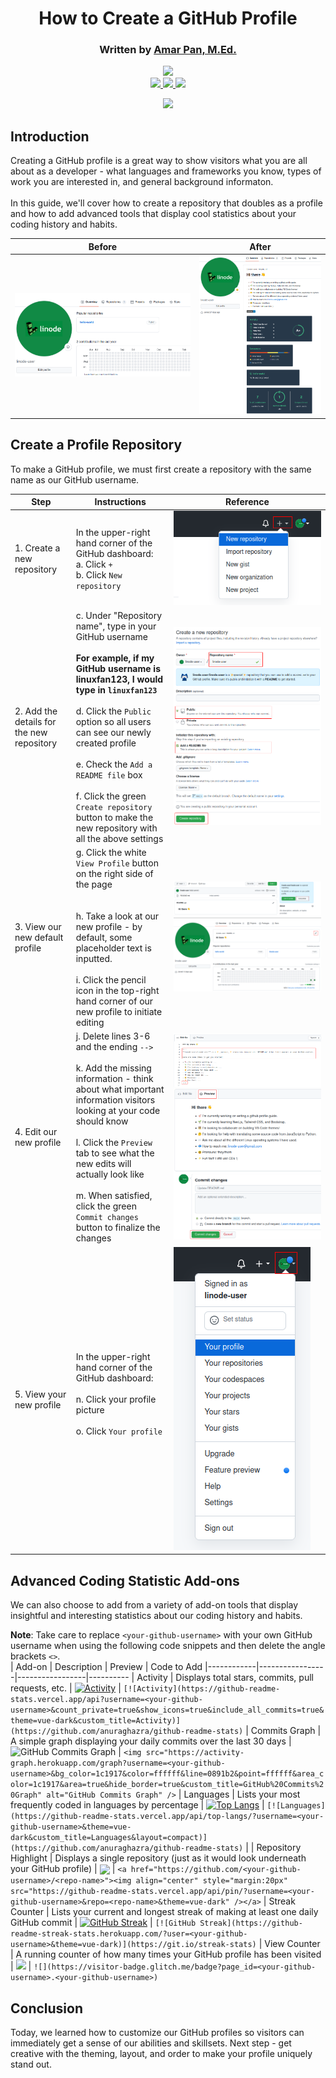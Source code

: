 <center>

# How to Create a GitHub Profile
<h3 id="author">
   Written by <a href="https://www.linkedin.com/in/profpan396/">Amar Pan, M.Ed.</a></h3> 

<!-- Delete below for publication -->
 <a href="https://profpan396.github.io" target="_blank">
        <img
          src="https://img.shields.io/badge/-profpan396.github.io-magenta?style=flat&logo=Blackberry&logoColor=black">
      </a>
      <br>

 <a href="https://www.github.com/profpan396/" target="_blank">
        <img
          src="https://img.shields.io/badge/-@profpan396-junglegreen?style=flat&logo=GitHub&logoColor=black">
      </a>
 <a href="https://www.linkedin.com/in/profpan396/" target="_blank">
      <img src="https://img.shields.io/badge/-@profpan396-blue?style=flat&logo=Linkedin&logoColor=black">
 </a> 
  <a href="https://medium.com/@profpan396">
    <img src="https://img.shields.io/badge/-@profpan396-pink?style=flat&logo=medium&logoColor=black">
 </a>
 
![](https://visitor-badge.glitch.me/badge?page_id=profpan396.github-profile-tutorial)

<!-- Delete above for publication -->
    
 </center>

## Introduction
Creating a GitHub profile is a great way to show visitors what you are all about as a developer - what languages and frameworks you know, types of work you are interested in, and general background informaton. 
<br><br>
In this guide, we'll cover how to create a repository that doubles as a profile and how to add advanced tools that display cool statistics about your coding history and habits. 

| Before | After |
|:------:|:-----:|
|![](images/ghprofile-before-no-profile.png) | ![](images/ghprofile-final-profile.png) 

## Create a Profile Repository
To make a GitHub profile, we must first create a repository with the same name as our GitHub username. 

|      Step      |      Instructions      |      Reference |
|----------------|------------------------|---------------
|1. Create a new repository | In the upper-right hand corner of the GitHub dashboard: <br>a. Click `+` <br> b. Click `New repository`            | ![](images/ghprofile-new-repo.png)
|2. Add the details for the new repository | c. Under "Repository name", type in your GitHub username <br><br> **For example, if my GitHub username is linuxfan123, I would type in `linuxfan123`** <br><br> d. Click the `Public` option so all users can see our newly created profile <br><br> e. Check the `Add a README file` box <br><br> f. Click the green `Create repository` button to make the new repository with all the above settings   | ![](images/ghprofile-name-repo.png)
|3. View our new default profile | g. Click the white `View Profile` button on the right side of the page <br><br><br> h. Take a look at our new profile - by default, some placeholder text is inputted. <br><br> i. Click the pencil icon in the top-right hand corner of our new profile to initiate editing |  ![](images/ghprofile-created-profile.png) ![](images/ghprofile-default-profile.png)
| 4. Edit our new profile | j. Delete lines 3-6 and the ending `-->` <br><br> k. Add the missing information - think about what important information visitors looking at your code should know <br><br> l. Click the `Preview` tab to see what the new edits will actually look like <br><br> m. When satisfied, click the green `Commit changes` button to finalize the changes  | ![](images/ghprofile-edit-profile.png) ![](images/ghprofile-preview.png)
| 5. View your new profile | In the upper-right hand corner of the GitHub dashboard: <br><br>n. Click your profile picture <br><br> o. Click `Your profile` <br><br> | ![](images/ghprofile-your-profile.png)

## Advanced Coding Statistic Add-ons
We can also choose to add from a variety of add-on tools that display insightful and interesting statistics about our coding history and habits.<br>
<!-- Convert note to Hugo-type for publication -->
**Note**: Take care to replace `<your-github-username>` with your own GitHub username when using the following code snippets and then delete the angle brackets `<>`. 
<br>
|   Add-on   |   Description   |   Preview   |   Code to Add 
|------------|-----------------|-----------------|----------
| Activity   | Displays total stars, commits, pull requests, etc. | [![Activity](https://github-readme-stats.vercel.app/api?username=profpan396&count_private=true&show_icons=true&include_all_commits=true&theme=vue-dark&custom_title=Activity)](https://github.com/anuraghazra/github-readme-stats) | `[![Activity](https://github-readme-stats.vercel.app/api?username=<your-github-username>&count_private=true&show_icons=true&include_all_commits=true&theme=vue-dark&custom_title=Activity)](https://github.com/anuraghazra/github-readme-stats)`
| Commits Graph | A simple graph displaying your daily commits over the last 30 days |  <img src="https://activity-graph.herokuapp.com/graph?username=profpan396&bg_color=1c1917&color=ffffff&line=0891b2&point=ffffff&area_color=1c1917&area=true&hide_border=true&custom_title=GitHub%20Commits%20Graph" alt="GitHub Commits Graph" /> | `<img src="https://activity-graph.herokuapp.com/graph?username=<your-github-username>&bg_color=1c1917&color=ffffff&line=0891b2&point=ffffff&area_color=1c1917&area=true&hide_border=true&custom_title=GitHub%20Commits%20Graph" alt="GitHub Commits Graph" />`
| Languages  | Lists your most frequently coded in languages by percentage | [![Top Langs](https://github-readme-stats.vercel.app/api/top-langs/?username=profpan396&theme=vue-dark&custom_title=Languages&layout=compact)](https://github.com/anuraghazra/github-readme-stats) | `[![Languages](https://github-readme-stats.vercel.app/api/top-langs/?username=<your-github-username>&theme=vue-dark&custom_title=Languages&layout=compact)](https://github.com/anuraghazra/github-readme-stats)` | 
| Repository Highlight | Displays a single repository (just as it would look underneath your GitHub profile) | <a href="https://github.com/profpan396/simon-memory-game"><img align="center" src="https://github-readme-stats.vercel.app/api/pin/?username=profpan396&repo=simon-memory-game&theme=vue-dark" /></a> | `<a href="https://github.com/<your-github-username>/<repo-name>"><img align="center" style="margin:20px" src="https://github-readme-stats.vercel.app/api/pin/?username=<your-github-username>&repo=<repo-name>&theme=vue-dark" /></a>`
| Streak Counter | Lists your current and longest streak of making at least one daily GitHub commit | [![GitHub Streak](https://github-readme-streak-stats.herokuapp.com/?user=profpan396&theme=vue-dark)](https://git.io/streak-stats) | `[![GitHub Streak](https://github-readme-streak-stats.herokuapp.com/?user=<your-github-username>&theme=vue-dark)](https://git.io/streak-stats)`
| View Counter | A running counter of how many times your GitHub profile has been visited | ![](https://visitor-badge.glitch.me/badge?page_id=amarpan.amarpan) | `![](https://visitor-badge.glitch.me/badge?page_id=<your-github-username>.<your-github-username>)`

## Conclusion
Today, we learned how to customize our GitHub profiles so visitors can immediately get a sense of our abilities and skillsets. Next step - get creative with the theming, layout, and order to make your profile uniquely stand out. 